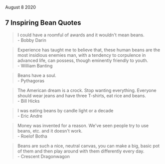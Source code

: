 August 8 2020

## 7 Inspiring Bean Quotes

> I could have a roomful of awards and it wouldn't mean beans.<br><span style="text-align:right">- Bobby Darin</span>

> Experience has taught me to believe that, these human beans are the most insidious enemies man, with a tendency to corpulence in advanced life, can possess, though eminently friendly to youth.<br><span style="text-align:right">- William Banting</span>

> Beans have a soul.<br><span style="text-align:right">- Pythagoras</span>

> The American dream is a crock. Stop wanting everything. Everyone should wear jeans and have three T-shirts, eat rice and beans.<br><span style="text-align:right">- Bill Hicks</span>

> I was eating beans by candle light or a decade<br><span style="text-align:right">- Eric Andre</span>

> Money was invented for a reason. We've seen people try to use beans, etc. and it doesn't work.<br><span style="text-align:right">- Roelof Botha</span>

> Beans are such a nice, neutral canvas, you can make a big, basic pot of them and then play around with them differently every day.<br><span style="text-align:right">- Crescent Dragonwagon</span>
